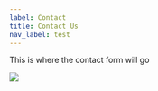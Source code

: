 ```yaml
---
label: Contact
title: Contact Us
nav_label: test
---
```

This is where the contact form will go

![](/uploads/elektron.png)